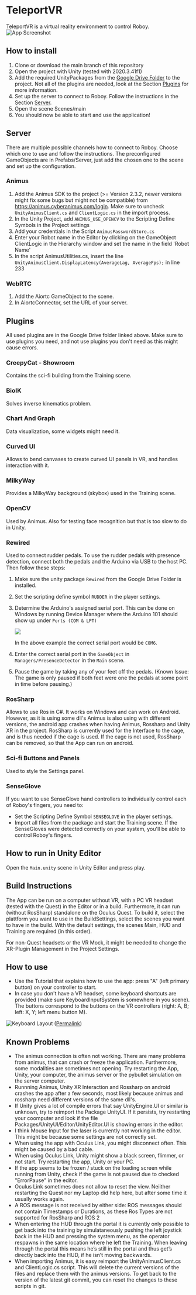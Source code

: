 # TeleportVR

TeleportVR is a virtual reality environment to control Roboy.
![App Screenshot](img/teleportvr_training_screenshot.png)

## How to install

1. Clone or download the main branch of this repository
2. Open the project with Unity (tested with 2020.3.41f1)
3. Add the required UnityPackages from the [Google Drive Folder](https://drive.google.com/drive/folders/1b-Ez4EaQvI0c8lEPN2esZWvLFtbvm95R) to the project. 
Not all of the plugins are needed, look at the Section [Plugins](#plugins) for more information.
4. Set up the server to connect to Roboy. Follow the instructions in the Section [Server](#server).
5. Open the scene Scenes/main
6. You should now be able to start and use the application!

## Server
There are multiple possible channels how to connect to Roboy. Choose which one to use and follow the instructions.
The preconfigured GameObjects are in Prefabs/Server, just add the chosen one to the scene and set up the configuration.

### Animus
1. Add the Animus SDK to the project (>= Version 2.3.2, newer versions might fix some bugs but might not be compatible) from https://animus.cyberanimus.com/login.
Make sure to uncheck `UnityAnimusClient.cs` and `ClientLogic.cs` in the import process.
2. In the Unity Project, add `ANIMUS_USE_OPENCV` to the Scripting Define Symbols in the Project settings
3. Add your credentials in the Script `AnimusPasswordStore.cs`
4. Enter your Robot name in the Editor by clicking on the GameObject ClientLogic in the Hierarchy window and set the name in the field 'Robot Name'
5. In the script AnimusUtilities.cs, insert the line `UnityAnimusClient.DisplayLatency(AverageLag, AverageFps);` in line 233

### WebRTC
1. Add the Aiortc GameObject to the scene.
2. In AiortcConnector, set the URL of your server.


## Plugins

All used plugins are in the Google Drive folder linked above. Make sure to use plugins you need, and not use plugins you don't need as this might cause errors.

### CreepyCat - Showroom
Contains the sci-fi building from the Training scene.

### BioIK
Solves inverse kinematics problem. 

### Chart And Graph
Data visualization, some widgets might need it.

### Curved UI
Allows to bend canvases to create curved UI panels in VR, and handles interaction with it.

### MilkyWay
Provides a MilkyWay background (skybox) used in the Training scene.

### OpenCV
Used by Animus. Also for testing face recognition but that is too slow to do in Unity.

### Rewired
Used to connect rudder pedals.
To use the rudder pedals with presence detection, connect both the pedals and the Arduino via USB to the host PC. Then follow these steps:
1. Make sure the unity package `Rewired` from the Google Drive Folder is installed.
1. Set the scripting define symbol `RUDDER` in the player settings.
2. Determine the Arduino's assigned serial port.
   This can be done on Windows by running Device Manager where the Arduino 101 should show up under `Ports (COM & LPT)`

   ![](img/device_manager.png)

   In the above example the correct serial port would be `COM6`.
4.  Enter the correct serial port in the `GameObject` in `Managers/PresenceDetector` in the `Main` scene.
5.  Pause the game by taking any of your feet off the pedals.
	(Known Issue: The game is only paused if both feet were one the pedals at some point in time before pausing.)


### RosSharp
Allows to use Ros in C#. It works on Windows and can work on Android. 
However, as it is using some dll's Animus is also using with different versions, the android app crashes 
when having Animus, Rossharp and Unity XR in the project.
RosSharp is currently used for the Interface to the cage, and is thus needed if the cage is used.
If the cage is not used, RosSharp can be removed, so that the App can run on android.

### Sci-fi Buttons and Panels
Used to style the Settings panel.

### SenseGlove
If you want to use SenseGlove hand controllers to individually control each of Roboy's fingers, you need to: 
- Set the Scripting Define Symbol `SENSEGLOVE` in the player settings.
- Import all files from the package and start the Training scene. 
If the SenseGloves were detected correctly on your system, you'll be able to control Roboy's fingers.

## How to run in Unity Editor
Open the `Main.unity` scene in Unity Editor and press play.

## Build Instructions
The App can be run on a computer without VR, with a PC VR headset (tested with the Quest) in the Editor or in a build. Furthermore, it can run (without RosSharp) standalone on the Oculus Quest. To build it, select the plattform you want to use in the BuildSettings, select the scenes you want to have in the build. With the default settings, the scenes Main, HUD and Training are required (in this order).

For non-Quest headsets or the VR Mock, it might be needed to change the XR-Plugin Management in the Project Settings.

## How to use

- Use the Tutorial that explains how to use the app: press "A" (left primary button) on your controller to start.
- In case you don't have a VR headset, some keyboard shortcuts are provided (make sure KeyboardInputSystem is somewhere in you scene). The buttons correspond to the buttons on the VR controllers (right: A, B; left: X, Y; left menu button M).

![Keyboard Layout](img/keyboard_layout.png)
([Permalink](http://www.keyboard-layout-editor.com/##@@=Esc&_x:1%3B&=F1&=F2&=F3&=F4&_x:0.5%3B&=F5&=F6&=F7&=F8&_x:0.5%3B&=F9&=F10&=F11&=F12&_x:0.25%3B&=PrtSc&=Scroll%20Lock&=Pause%0ABreak%3B&@_y:0.5%3B&=~%0A%60&=!%0A1&=%2F@%0A2&=%23%0A3&=$%0A4&=%25%0A5&=%5E%0A6&=%2F&%0A7&=*%0A8&=(%0A9&=)%0A0&=%2F_%0A-&=+%0A%2F=&_w:2%3B&=Backspace&_x:0.25%3B&=Insert&=Home&=PgUp&_x:0.25%3B&=Num%20Lock&=%2F%2F&=*&=-%3B&@_w:1.5%3B&=Tab&=Q&=W&=E&=R&=T&_c=%2332ab26%3B&=Y&_c=%23cccccc%3B&=U&=I&=O&=P&=%7B%0A%5B&=%7D%0A%5D&_w:1.5%3B&=%7C%0A%5C&_x:0.25%3B&=Delete&=End&=PgDn&_x:0.25%3B&=7%0AHome&=8%0A%E2%86%91&=9%0APgUp&_h:2%3B&=+%3B&@_w:1.75%3B&=Caps%20Lock&_c=%23cb3d6e%3B&=A%0Atutorial%0A%0A%0A%0A%0Astart&_c=%23cccccc%3B&=S&=D&=F&=G&=H&=J&=K&=L&=%2F:%0A%2F%3B&=%22%0A'&_w:2.25%3B&=Enter&_x:3.5%3B&=4%0A%E2%86%90&=5&=6%0A%E2%86%92%3B&@_w:2.25%3B&=Shift&=Z&_c=%2332ab26%3B&=X%0Atings%0A%0A%0A%0A%0Aset-&_c=%23cccccc%3B&=C&=V&_c=%23cb3d6e%3B&=B%0Acenter%0A%0A%0A%0A%0Are-&_c=%23cccccc%3B&=N&_c=%23fccc12%3B&=M%0Ascene%0A%0A%0A%0A%0Aswitch&_c=%23cccccc%3B&=%3C%0A,&=%3E%0A.&=%3F%0A%2F%2F&_w:2.75%3B&=Shift&_x:1.25&c=%230084c2%3B&=%E2%86%91%0Aforward%0A%0A%0A%0A%0Aw.chair&_x:1.25&c=%23cccccc%3B&=1%0AEnd&=2%0A%E2%86%93&=3%0APgDn&_h:2%3B&=Enter%3B&@_w:1.25%3B&=Ctrl&_w:1.25%3B&=Win&_w:1.25%3B&=Alt&_a:5&w:6.25%3B&=Space&_a:4&w:1.25%3B&=Alt&_w:1.25%3B&=Win&_w:1.25%3B&=Menu&_w:1.25%3B&=Ctrl&_x:0.25&c=%230084c2%3B&=%E2%86%90%0Aleft%0A%0A%0A%0A%0Aw.chair&=%E2%86%93%0Aback%0A%0A%0A%0A%0Aw.chair&=%E2%86%92%0Aright%0A%0A%0A%0A%0Aw.chair&_x:0.25&c=%23cccccc&w:2%3B&=0%0AIns&=.%0ADel))

## Known Problems
* The animus connection is often not working. There are many problems from animus, that can crash or freeze the application. Furthermore, some modalities are sometimes not opening. Try restarting the App, Unity, your computer, the animus server or the pybullet simulation on the server computer.
* Runnning Animus, Unity XR Interaction and Rossharp on android crashes the app after a few seconds, most likely because animus and rossharp need different versions of the same dll's.
* If Unity gives a lot of compile errors that say UnityEngine.UI or similar is unknown, try to reimport the Package UnityUI. If it persists, try restarting your coomputer and look if the file Packages/UnityUI/Editor/UnityEditor.UI is showing errors in the editor.
* I think Mouse Input for the laser is currently not working in the editor. This might be because some settings are not correctly set.
* When using the app with Oculus Link, you might disconnect often. This might be caused by a bad cable.
* When using Oculus Link, Unity might show a black screen, flimmer, or not start. Try restarting the app, Unity or your PC.
* If the app seems to be frozen / stuck on the loading screen while running from Unity, check if the game is not paused due to checked "ErrorPause" in the editor.
* Oculus Link sometimes does not allow to reset the view. Neiither restarting the Quest nor my Laptop did help here, but after some time it usually works again.
* A ROS message is not received by either side: ROS messages should not contain Timestamps or Durations, as these Ros Types are not supported for RosSharp and ROS 2
* When entering the HUD through the portal it is currently only possible to get back into the training by simulataneously pushing the left joystick back in the HUD and pressing the system menu, as the operator respawns in the same location where he left the Training. When leaving through the portal this means he’s still in the portal and thus get’s directly back into the HUD, if he isn’t moving backwards.
* When importing Animus, it is easy reimport the UnityAnimusClient.cs and ClientLogic.cs script. This will delete the current versions of the files and replace them with the animus versions. To get back to the version of the latest git commit, you can reset the changes to these scripts in git.
